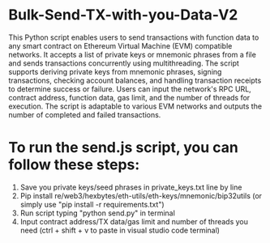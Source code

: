 # Bulk-Send-TX-with-you-Data-V2
This Python script enables users to send transactions with function data to any smart contract on Ethereum Virtual Machine (EVM) compatible networks. It accepts a list of private keys or mnemonic phrases from a file and sends transactions concurrently using multithreading. The script supports deriving private keys from mnemonic phrases, signing transactions, checking account balances, and handling transaction receipts to determine success or failure. Users can input the network's RPC URL, contract address, function data, gas limit, and the number of threads for execution. The script is adaptable to various EVM networks and outputs the number of completed and failed transactions.

# To run the send.js script, you can follow these steps:
1. Save you private keys/seed phrases in private_keys.txt line by line
2. Pip install re/web3/hexbytes/eth-utils/eth-keys/mnemonic/bip32utils (or simply use "pip install -r requirements.txt")
3. Run script typing "python send.py" in terminal
4. Input contract address/TX data/gas limit and number of threads you need (ctrl + shift + v to paste in visual studio code terminal)
